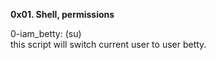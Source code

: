 **0x01. Shell, permissions**

0-iam_betty: (su)  
this script will switch current user to user betty.

